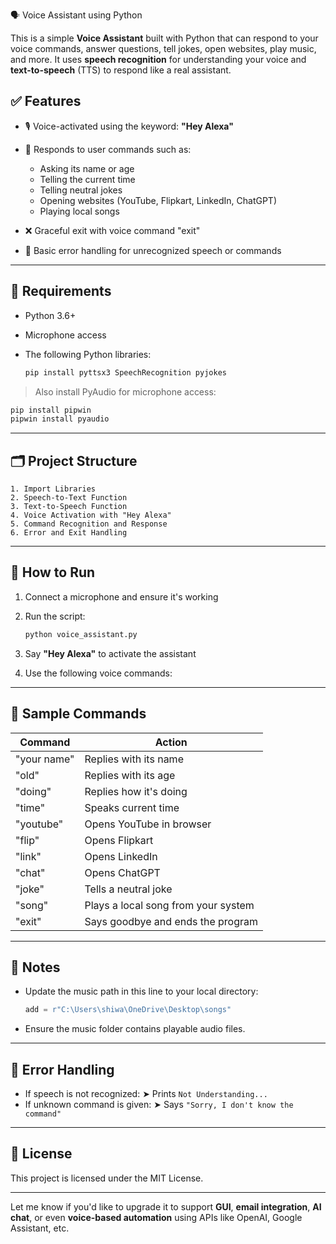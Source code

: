
🗣️ Voice Assistant using Python

This is a simple **Voice Assistant** built with Python that can respond to your voice commands, answer questions, tell jokes, open websites, play music, and more. It uses **speech recognition** for understanding your voice and **text-to-speech** (TTS) to respond like a real assistant.

## ✅ Features

* 🎙️ Voice-activated using the keyword: **"Hey Alexa"**
* 💬 Responds to user commands such as:

  * Asking its name or age
  * Telling the current time
  * Telling neutral jokes
  * Opening websites (YouTube, Flipkart, LinkedIn, ChatGPT)
  * Playing local songs
* ❌ Graceful exit with voice command "exit"
* 🧠 Basic error handling for unrecognized speech or commands

---

## 🧰 Requirements

* Python 3.6+
* Microphone access
* The following Python libraries:

  ```bash
  pip install pyttsx3 SpeechRecognition pyjokes
  ```

> Also install PyAudio for microphone access:

```bash
pip install pipwin
pipwin install pyaudio
```

---

## 🗂️ Project Structure

```
1. Import Libraries
2. Speech-to-Text Function
3. Text-to-Speech Function
4. Voice Activation with "Hey Alexa"
5. Command Recognition and Response
6. Error and Exit Handling
```

---

## 🚀 How to Run

1. Connect a microphone and ensure it's working
2. Run the script:

   ```bash
   python voice_assistant.py
   ```
3. Say **"Hey Alexa"** to activate the assistant
4. Use the following voice commands:

---

## 🧪 Sample Commands

| Command     | Action                              |
| ----------- | ----------------------------------- |
| "your name" | Replies with its name               |
| "old"       | Replies with its age                |
| "doing"     | Replies how it's doing              |
| "time"      | Speaks current time                 |
| "youtube"   | Opens YouTube in browser            |
| "flip"      | Opens Flipkart                      |
| "link"      | Opens LinkedIn                      |
| "chat"      | Opens ChatGPT                       |
| "joke"      | Tells a neutral joke                |
| "song"      | Plays a local song from your system |
| "exit"      | Says goodbye and ends the program   |

---

## 🎵 Notes

* Update the music path in this line to your local directory:

  ```python
  add = r"C:\Users\shiwa\OneDrive\Desktop\songs"
  ```
* Ensure the music folder contains playable audio files.

---

## 🧠 Error Handling

* If speech is not recognized:
  ➤ Prints `Not Understanding...`
* If unknown command is given:
  ➤ Says `"Sorry, I don't know the command"`

---

## 📄 License

This project is licensed under the MIT License.

---

Let me know if you'd like to upgrade it to support **GUI**, **email integration**, **AI chat**, or even **voice-based automation** using APIs like OpenAI, Google Assistant, etc.
